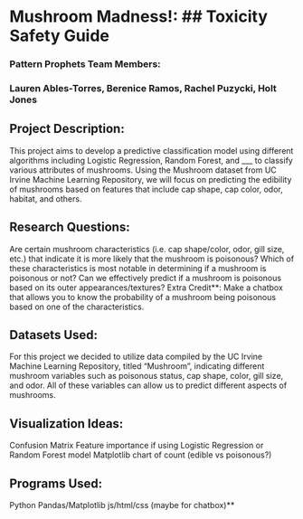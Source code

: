 # Mushroom Madness!: ## Toxicity Safety Guide 
### Pattern Prophets Team Members: 
### Lauren Ables-Torres, Berenice Ramos, Rachel Puzycki, Holt Jones

## Project Description: 
This project aims to develop a predictive classification model using different algorithms including Logistic Regression, Random Forest, and ___ to classify various attributes of mushrooms. Using the Mushroom dataset from UC Irvine Machine Learning Repository, we will focus on predicting the edibility of mushrooms based on features that include cap shape, cap color, odor, habitat, and others.

## Research Questions:
Are certain mushroom characteristics (i.e. cap shape/color, odor, gill size, etc.) that indicate it is more likely that the mushroom is poisonous? 
Which of these characteristics is most notable in determining if a mushroom is poisonous or not?
Can we effectively predict if a mushroom is poisonous based on its outer appearances/textures?
Extra Credit**: Make a chatbox that allows you to know the probability of a mushroom being poisonous based on one of the characteristics.

## Datasets Used: 
For this project we decided to utilize data compiled by the UC Irvine Machine Learning Repository, titled “Mushroom”, indicating different mushroom variables such as poisonous status, cap shape, color, gill size, and odor. All of these variables can allow us to predict different aspects of mushrooms.

## Visualization Ideas:
Confusion Matrix
Feature importance if using Logistic Regression or Random Forest model
Matplotlib chart of count (edible vs poisonous?)

## Programs Used:
Python Pandas/Matplotlib
js/html/css (maybe for chatbox)**
